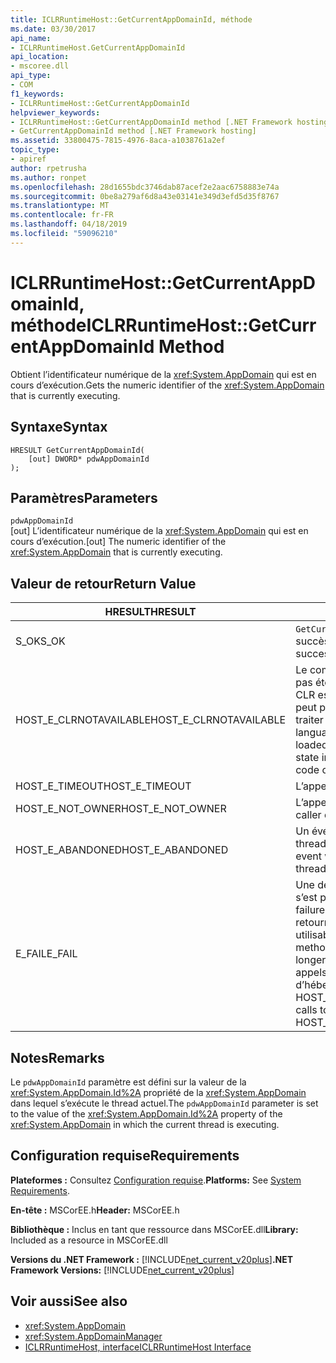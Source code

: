 ```yaml
---
title: ICLRRuntimeHost::GetCurrentAppDomainId, méthode
ms.date: 03/30/2017
api_name:
- ICLRRuntimeHost.GetCurrentAppDomainId
api_location:
- mscoree.dll
api_type:
- COM
f1_keywords:
- ICLRRuntimeHost::GetCurrentAppDomainId
helpviewer_keywords:
- ICLRRuntimeHost::GetCurrentAppDomainId method [.NET Framework hosting]
- GetCurrentAppDomainId method [.NET Framework hosting]
ms.assetid: 33800475-7815-4976-8aca-a1038761a2ef
topic_type:
- apiref
author: rpetrusha
ms.author: ronpet
ms.openlocfilehash: 28d1655bdc3746dab87acef2e2aac6758883e74a
ms.sourcegitcommit: 0be8a279af6d8a43e03141e349d3efd5d35f8767
ms.translationtype: MT
ms.contentlocale: fr-FR
ms.lasthandoff: 04/18/2019
ms.locfileid: "59096210"
---
```

# <a name="iclrruntimehostgetcurrentappdomainid-method"></a><span data-ttu-id="adbc1-102">ICLRRuntimeHost::GetCurrentAppDomainId, méthode</span><span class="sxs-lookup"><span data-stu-id="adbc1-102">ICLRRuntimeHost::GetCurrentAppDomainId Method</span></span>
<span data-ttu-id="adbc1-103">Obtient l’identificateur numérique de la <xref:System.AppDomain> qui est en cours d’exécution.</span><span class="sxs-lookup"><span data-stu-id="adbc1-103">Gets the numeric identifier of the <xref:System.AppDomain> that is currently executing.</span></span>  
  
## <a name="syntax"></a><span data-ttu-id="adbc1-104">Syntaxe</span><span class="sxs-lookup"><span data-stu-id="adbc1-104">Syntax</span></span>  
  
```  
HRESULT GetCurrentAppDomainId(  
    [out] DWORD* pdwAppDomainId  
);  
```  
  
## <a name="parameters"></a><span data-ttu-id="adbc1-105">Paramètres</span><span class="sxs-lookup"><span data-stu-id="adbc1-105">Parameters</span></span>  
 `pdwAppDomainId`  
 <span data-ttu-id="adbc1-106">[out] L’identificateur numérique de la <xref:System.AppDomain> qui est en cours d’exécution.</span><span class="sxs-lookup"><span data-stu-id="adbc1-106">[out] The numeric identifier of the <xref:System.AppDomain> that is currently executing.</span></span>  
  
## <a name="return-value"></a><span data-ttu-id="adbc1-107">Valeur de retour</span><span class="sxs-lookup"><span data-stu-id="adbc1-107">Return Value</span></span>  
  
|<span data-ttu-id="adbc1-108">HRESULT</span><span class="sxs-lookup"><span data-stu-id="adbc1-108">HRESULT</span></span>|<span data-ttu-id="adbc1-109">Description</span><span class="sxs-lookup"><span data-stu-id="adbc1-109">Description</span></span>|  
|-------------|-----------------|  
|<span data-ttu-id="adbc1-110">S_OK</span><span class="sxs-lookup"><span data-stu-id="adbc1-110">S_OK</span></span>|<span data-ttu-id="adbc1-111">`GetCurrentAppDomainId` retourné avec succès.</span><span class="sxs-lookup"><span data-stu-id="adbc1-111">`GetCurrentAppDomainId` returned successfully.</span></span>|  
|<span data-ttu-id="adbc1-112">HOST_E_CLRNOTAVAILABLE</span><span class="sxs-lookup"><span data-stu-id="adbc1-112">HOST_E_CLRNOTAVAILABLE</span></span>|<span data-ttu-id="adbc1-113">Le common language runtime (CLR) n’a pas été chargé dans un processus ou le CLR est dans un état dans lequel il ne peut pas exécuter le code managé ou traiter l’appel avec succès.</span><span class="sxs-lookup"><span data-stu-id="adbc1-113">The common language runtime (CLR) has not been loaded into a process, or the CLR is in a state in which it cannot run managed code or process the call successfully.</span></span>|  
|<span data-ttu-id="adbc1-114">HOST_E_TIMEOUT</span><span class="sxs-lookup"><span data-stu-id="adbc1-114">HOST_E_TIMEOUT</span></span>|<span data-ttu-id="adbc1-115">L’appel a expiré.</span><span class="sxs-lookup"><span data-stu-id="adbc1-115">The call timed out.</span></span>|  
|<span data-ttu-id="adbc1-116">HOST_E_NOT_OWNER</span><span class="sxs-lookup"><span data-stu-id="adbc1-116">HOST_E_NOT_OWNER</span></span>|<span data-ttu-id="adbc1-117">L’appelant ne possède pas le verrou.</span><span class="sxs-lookup"><span data-stu-id="adbc1-117">The caller does not own the lock.</span></span>|  
|<span data-ttu-id="adbc1-118">HOST_E_ABANDONED</span><span class="sxs-lookup"><span data-stu-id="adbc1-118">HOST_E_ABANDONED</span></span>|<span data-ttu-id="adbc1-119">Un événement a été annulé alors qu’un thread bloqué ou Fibre l’attendait.</span><span class="sxs-lookup"><span data-stu-id="adbc1-119">An event was canceled while a blocked thread or fiber was waiting on it.</span></span>|  
|<span data-ttu-id="adbc1-120">E_FAIL</span><span class="sxs-lookup"><span data-stu-id="adbc1-120">E_FAIL</span></span>|<span data-ttu-id="adbc1-121">Une défaillance catastrophique inconnue s’est produite.</span><span class="sxs-lookup"><span data-stu-id="adbc1-121">An unknown catastrophic failure occurred.</span></span> <span data-ttu-id="adbc1-122">Si une méthode retourne E_FAIL, le CLR n’est plus utilisable au sein du processus.</span><span class="sxs-lookup"><span data-stu-id="adbc1-122">If a method returns E_FAIL, the CLR is no longer usable within the process.</span></span> <span data-ttu-id="adbc1-123">Les appels suivants aux méthodes d’hébergement retournent HOST_E_CLRNOTAVAILABLE.</span><span class="sxs-lookup"><span data-stu-id="adbc1-123">Subsequent calls to hosting methods return HOST_E_CLRNOTAVAILABLE.</span></span>|  
  
## <a name="remarks"></a><span data-ttu-id="adbc1-124">Notes</span><span class="sxs-lookup"><span data-stu-id="adbc1-124">Remarks</span></span>  
 <span data-ttu-id="adbc1-125">Le `pdwAppDomainId` paramètre est défini sur la valeur de la <xref:System.AppDomain.Id%2A> propriété de la <xref:System.AppDomain> dans lequel s’exécute le thread actuel.</span><span class="sxs-lookup"><span data-stu-id="adbc1-125">The `pdwAppDomainId` parameter is set to the value of the <xref:System.AppDomain.Id%2A> property of the <xref:System.AppDomain> in which the current thread is executing.</span></span>  
  
## <a name="requirements"></a><span data-ttu-id="adbc1-126">Configuration requise</span><span class="sxs-lookup"><span data-stu-id="adbc1-126">Requirements</span></span>  
 <span data-ttu-id="adbc1-127">**Plateformes :** Consultez [Configuration requise](../../../../docs/framework/get-started/system-requirements.md).</span><span class="sxs-lookup"><span data-stu-id="adbc1-127">**Platforms:** See [System Requirements](../../../../docs/framework/get-started/system-requirements.md).</span></span>  
  
 <span data-ttu-id="adbc1-128">**En-tête :** MSCorEE.h</span><span class="sxs-lookup"><span data-stu-id="adbc1-128">**Header:** MSCorEE.h</span></span>  
  
 <span data-ttu-id="adbc1-129">**Bibliothèque :** Inclus en tant que ressource dans MSCorEE.dll</span><span class="sxs-lookup"><span data-stu-id="adbc1-129">**Library:** Included as a resource in MSCorEE.dll</span></span>  
  
 <span data-ttu-id="adbc1-130">**Versions du .NET Framework :** [!INCLUDE[net_current_v20plus](../../../../includes/net-current-v20plus-md.md)]</span><span class="sxs-lookup"><span data-stu-id="adbc1-130">**.NET Framework Versions:** [!INCLUDE[net_current_v20plus](../../../../includes/net-current-v20plus-md.md)]</span></span>  
  
## <a name="see-also"></a><span data-ttu-id="adbc1-131">Voir aussi</span><span class="sxs-lookup"><span data-stu-id="adbc1-131">See also</span></span>

- <xref:System.AppDomain>
- <xref:System.AppDomainManager>
- [<span data-ttu-id="adbc1-132">ICLRRuntimeHost, interface</span><span class="sxs-lookup"><span data-stu-id="adbc1-132">ICLRRuntimeHost Interface</span></span>](../../../../docs/framework/unmanaged-api/hosting/iclrruntimehost-interface.md)
